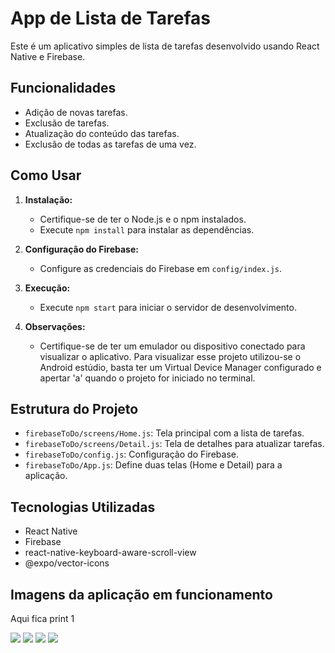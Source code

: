 # App de Lista de Tarefas

Este é um aplicativo simples de lista de tarefas desenvolvido usando React Native e Firebase.

## Funcionalidades

- Adição de novas tarefas.
- Exclusão de tarefas.
- Atualização do conteúdo das tarefas.
- Exclusão de todas as tarefas de uma vez.

## Como Usar

1. **Instalação:**
   - Certifique-se de ter o Node.js e o npm instalados.
   - Execute `npm install` para instalar as dependências.

2. **Configuração do Firebase:**
   - Configure as credenciais do Firebase em `config/index.js`.

3. **Execução:**
   - Execute `npm start` para iniciar o servidor de desenvolvimento.

4. **Observações:**
   - Certifique-se de ter um emulador ou dispositivo conectado para visualizar o aplicativo. Para visualizar esse projeto utilizou-se o Android estúdio, basta ter um Virtual Device Manager configurado e apertar 'a' quando o projeto for iniciado no terminal.
## Estrutura do Projeto

- `firebaseToDo/screens/Home.js`: Tela principal com a lista de tarefas.
- `firebaseToDo/screens/Detail.js`: Tela de detalhes para atualizar tarefas.
- `firebaseToDo/config.js`: Configuração do Firebase.
- `firebaseToDo/App.js`: Define duas telas (Home e Detail) para a aplicação.

## Tecnologias Utilizadas

- React Native
- Firebase
- react-native-keyboard-aware-scroll-view
- @expo/vector-icons

## Imagens da aplicação em funcionamento

Aqui fica print 1

<img src="https://github.com/fernandopassoss/react-native/blob/1ac79829a921a02e6cade5d2296ee68ca732887e/M%C3%B3dulo%203/firebaseToDo/print2.png">

<img src="https://github.com/fernandopassoss/react-native/blob/1ac79829a921a02e6cade5d2296ee68ca732887e/M%C3%B3dulo%203/firebaseToDo/print3.png">

<img src="https://github.com/fernandopassoss/react-native/blob/1ac79829a921a02e6cade5d2296ee68ca732887e/M%C3%B3dulo%203/firebaseToDo/print4.png">

<img src="https://github.com/fernandopassoss/react-native/blob/1ac79829a921a02e6cade5d2296ee68ca732887e/M%C3%B3dulo%203/firebaseToDo/print5.png">
